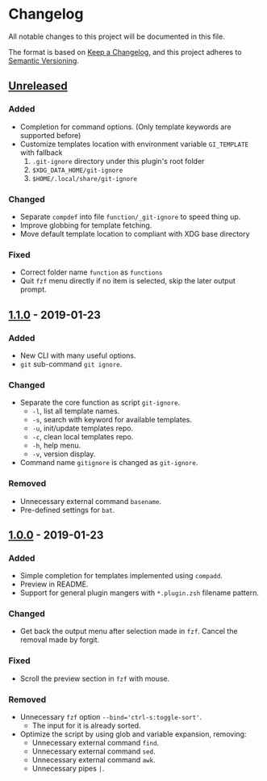 # Changelog
All notable changes to this project will be documented in this file.

The format is based on [Keep a Changelog](https://keepachangelog.com/en/1.0.0/),
and this project adheres to [Semantic Versioning](https://semver.org/spec/v2.0.0.html).

## [Unreleased]
### Added
- Completion for command options. (Only template keywords are supported before)
- Customize templates location with environment variable `GI_TEMPLATE` with fallback
  1. `.git-ignore` directory under this plugin's root folder
  2. `$XDG_DATA_HOME/git-ignore`
  3. `$HOME/.local/share/git-ignore`

### Changed
- Separate `compdef` into file `function/_git-ignore` to speed thing up.
- Improve globbing for template fetching.
- Move default template location to compliant with XDG base directory

### Fixed
- Correct folder name `function` as `functions`
- Quit `fzf` menu directly if no item is selected, skip the later output prompt.

## [1.1.0] - 2019-01-23
### Added
- New CLI with many useful options.
- `git` sub-command `git ignore`.

### Changed
- Separate the core function as script `git-ignore`.
  - `-l`, list all template names.
  - `-s`, search with keyword for available templates.
  - `-u`, init/update templates repo.
  - `-c`, clean local templates repo.
  - `-h`, help menu.
  - `-v`, version display.
- Command name `gitignore` is changed as `git-ignore`.

### Removed
- Unnecessary external command `basename`.
- Pre-defined settings for `bat`.

## [1.0.0] - 2019-01-23
### Added
- Simple completion for templates implemented using `compadd`.
- Preview in README.
- Support for general plugin mangers with `*.plugin.zsh` filename pattern.

### Changed
- Get back the output menu after selection made in `fzf`. Cancel the removal made by forgit.

### Fixed
- Scroll the preview section in `fzf` with mouse.

### Removed
- Unnecessary `fzf` option `--bind='ctrl-s:toggle-sort'`.
  - The input for it is already sorted.
- Optimize the script by using glob and variable expansion, removing:
    - Unnecessary external command `find`.
    - Unnecessary external command `sed`.
    - Unnecessary external command `awk`.
    - Unnecessary pipes `|`.

[Unreleased]: https://github.com/laggardkernel/git-ignore/compare/v1.1.0...HEAD
[1.1.0]: https://github.com/laggardkernel/git-ignore/compare/v1.0.0...v1.1.0
[1.0.0]: https://github.com/laggardkernel/git-ignore/compare/11f3ff62...v1.0.0
